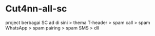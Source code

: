 # Cut4nn-all-sc
project  berbagai SC ad di sini > thema T-header > spam call > spam WhatsApp  > spam pairing > spam SMS > dll
